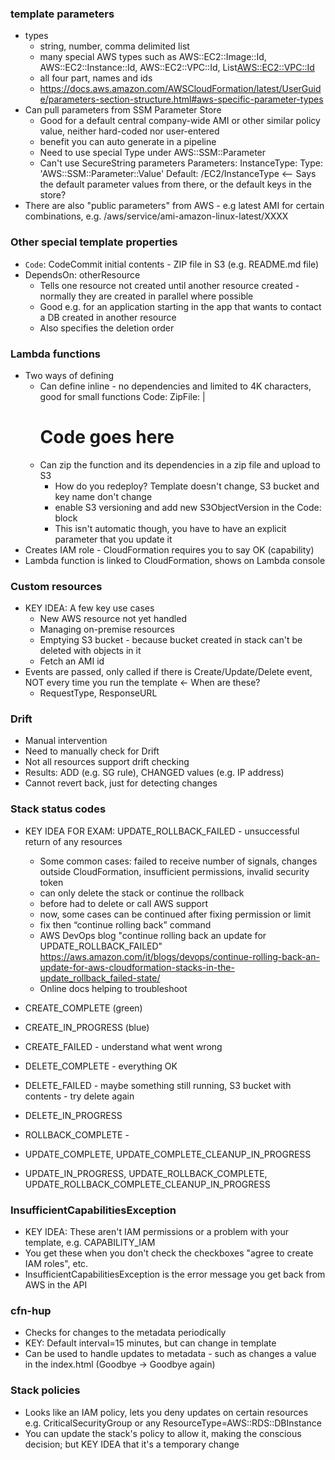 ### template parameters
- types
  - string, number, comma delimited list
  - many special AWS types such as AWS::EC2::Image::Id, AWS::EC2::Instance::Id, AWS::EC2::VPC::Id, List<AWS::EC2::VPC::Id>
  - all four part, names and ids
  - https://docs.aws.amazon.com/AWSCloudFormation/latest/UserGuide/parameters-section-structure.html#aws-specific-parameter-types
- Can pull parameters from SSM Parameter Store
  - Good for a default central company-wide AMI or other similar policy value, neither hard-coded nor user-entered
  - benefit you can auto generate in a pipeline 
  - Need to use special Type under AWS::SSM::Parameter
  - Can't use SecureString parameters
    Parameters:
        InstanceType:
            Type: 'AWS::SSM::Parameter::Value<String>'
            Default: /EC2/InstanceType <-- Says the default parameter values from there, or the default keys in the store?
- There are also "public parameters" from AWS - e.g latest AMI for certain combinations, e.g. /aws/service/ami-amazon-linux-latest/XXXX

### Other special template properties
- `Code`: CodeCommit initial contents - ZIP file in S3 (e.g. README.md file)
- DependsOn: otherResource
  - Tells one resource not created until another resource created - normally they are created in parallel where possible
  - Good e.g. for an application starting in the app that wants to contact a DB created in another resource
  - Also specifies the deletion order

### Lambda functions
- Two ways of defining
    - Can define inline - no dependencies and limited to 4K characters, good for small functions
    Code:
        ZipFile: |
        # Code goes here
    - Can zip the function and its dependencies in a zip file and upload to S3
      - How do you redeploy? Template doesn't change, S3 bucket and key name don't change 
      - enable S3 versioning and add new S3ObjectVersion in the Code: block
      - This isn't automatic though, you have to have an explicit parameter that you update it
- Creates IAM role - CloudFormation requires you to say OK (capability)
- Lambda function is linked to CloudFormation, shows on Lambda console

### Custom resources
- KEY IDEA: A few key use cases
  - New AWS resource not yet handled
  - Managing on-premise resources
  - Emptying S3 bucket - because bucket created in stack can't be deleted with objects in it
  - Fetch an AMI id
- Events are passed, only called if there is Create/Update/Delete event, NOT every time you run the template <- When are these?
  - RequestType, ResponseURL

### Drift
- Manual intervention
- Need to manually check for Drift
- Not all resources support drift checking
- Results: ADD (e.g. SG rule), CHANGED values (e.g. IP address)
- Cannot revert back, just for detecting changes

### Stack status codes
- KEY IDEA FOR EXAM: UPDATE_ROLLBACK_FAILED - unsuccessful return of any resources 
  - Some common cases: failed to receive number of signals, changes outside CloudFormation, insufficient permissions, invalid security token
  - can only delete the stack or continue the rollback
  - before had to delete or call AWS support
  - now, some cases can be continued after fixing permission or limit
  - fix then “continue rolling back” command
  - AWS DevOps blog "continue rolling back an update for UPDATE_ROLLBACK_FAILED" https://aws.amazon.com/it/blogs/devops/continue-rolling-back-an-update-for-aws-cloudformation-stacks-in-the-update_rollback_failed-state/
  - Online docs helping to troubleshoot

- CREATE_COMPLETE (green)
- CREATE_IN_PROGRESS (blue)
- CREATE_FAILED - understand what went wrong
- DELETE_COMPLETE - everything OK
- DELETE_FAILED - maybe something still running, S3 bucket with contents - try delete again
- DELETE_IN_PROGRESS
- ROLLBACK_COMPLETE - 
- UPDATE_COMPLETE, UPDATE_COMPLETE_CLEANUP_IN_PROGRESS
- UPDATE_IN_PROGRESS, UPDATE_ROLLBACK_COMPLETE, UPDATE_ROLLBACK_COMPLETE_CLEANUP_IN_PROGRESS

### InsufficientCapabilitiesException
- KEY IDEA: These aren't IAM permissions or a problem with your template, e.g. CAPABILITY_IAM
- You get these when you don't check the checkboxes "agree to create IAM roles", etc.
- InsufficientCapabilitiesException is the error message you get back from AWS in the API

### cfn-hup
- Checks for changes to the metadata periodically
- KEY: Default interval=15 minutes, but can change in template
- Can be used to handle updates to metadata - such as changes a value in the index.html (Goodbye -> Goodbye again)

### Stack policies
- Looks like an IAM policy, lets you deny updates on certain resources e.g. CriticalSecurityGroup or any ResourceType=AWS::RDS::DBInstance
- You can update the stack's policy to allow it, making the conscious decision; but KEY IDEA that it's a temporary change
